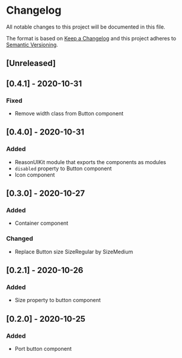 # Changelog

All notable changes to this project will be documented in this file.

The format is based on [Keep a Changelog](http://keepachangelog.com/en/1.0.0/)
and this project adheres to [Semantic Versioning](http://semver.org/spec/v2.0.0.html).

## [Unreleased]

## [0.4.1] - 2020-10-31
### Fixed
- Remove width class from Button component

## [0.4.0] - 2020-10-31
### Added
- ReasonUIKit module that exports the components as modules
- `disabled` property to Button component
- Icon component

## [0.3.0] - 2020-10-27
### Added
- Container component
### Changed
- Replace Button size SizeRegular by SizeMedium

## [0.2.1] - 2020-10-26
### Added
- Size property to button component

## [0.2.0] - 2020-10-25
### Added
- Port button component